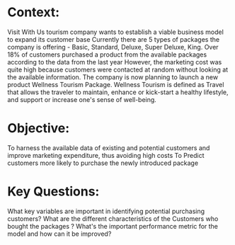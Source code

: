 # Context:
Visit With Us tourism company wants to establish a viable business model to expand its customer base
Currently there are 5 types of packages the company is offering - Basic, Standard, Deluxe, Super Deluxe, King. Over 18% of customers purchased a product from the available packages according to the data from the last year
However, the marketing cost was quite high because customers were contacted at random without looking at the available information.
The company is now planning to launch a new product Wellness Tourism Package. Wellness Tourism is defined as Travel that allows the traveler to maintain, enhance or kick-start a healthy lifestyle, and support or increase one's sense of well-being.

# Objective:
To harness the available data of existing and potential customers and improve marketing expenditure, thus avoiding high costs
To Predict customers more likely to purchase the newly introduced package

# Key Questions:
What key variables are important in identifying potential purchasing customers?
What are the different characteristics of the Customers who bought the packages ?
What's the important performance metric for the model and how can it be improved?
